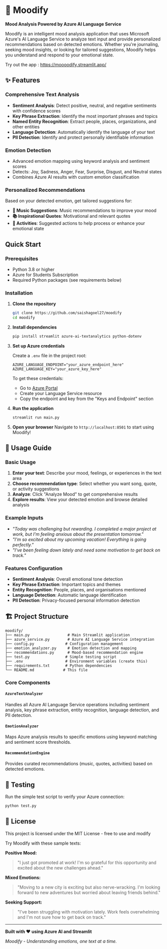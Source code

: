 # 🧠 Moodify

**Mood Analysis Powered by Azure AI Language Service**

Moodify is an intelligent mood analysis application that uses Microsoft Azure's AI Language Service to analyze text input and provide personalized recommendations based on detected emotions. Whether you're journaling, seeking mood insights, or looking for tailored suggestions, Moodify helps you understand and respond to your emotional state.

Try out the app : https://moooodify.streamlit.app/


## ✨ Features

### **Comprehensive Text Analysis**
- **Sentiment Analysis**: Detect positive, neutral, and negative sentiments with confidence scores
- **Key Phrase Extraction**: Identify the most important phrases and topics
- **Named Entity Recognition**: Extract people, places, organizations, and other entities
- **Language Detection**: Automatically identify the language of your text
- **PII Detection**: Identify and protect personally identifiable information

### **Emotion Detection**
- Advanced emotion mapping using keyword analysis and sentiment scores
- Detects: Joy, Sadness, Anger, Fear, Surprise, Disgust, and Neutral states
- Combines Azure AI results with custom emotion classification

### **Personalized Recommendations**
Based on your detected emotion, get tailored suggestions for:
- **🎵 Music Suggestions**: Music recommendations to improve your mood
- **📚 Inspirational Quotes**: Motivational and relevant quotes
- **🏃 Activities**: Suggested actions to help process or enhance your emotional state



## Quick Start

### Prerequisites
- Python 3.8 or higher
- Azure for Students Subscription
- Required Python packages (see requirements below)

### Installation

1. **Clone the repository**
   ```bash
   git clone https://github.com/saishagoel27/moodify
   cd moodify
   ```

2. **Install dependencies**
   ```bash
   pip install streamlit azure-ai-textanalytics python-dotenv
   ```

3. **Set up Azure credentials**
   
   Create a `.env` file in the project root:
   ```env
   AZURE_LANGUAGE_ENDPOINT="your_azure_endpoint_here"
   AZURE_LANGUAGE_KEY="your_azure_key_here"
   ```

   To get these credentials:
   - Go to [Azure Portal](https://portal.azure.com)
   - Create your Language Service resource
   - Copy the endpoint and key from the "Keys and Endpoint" section

4. **Run the application**
   ```bash
   streamlit run main.py
   ```

5. **Open your browser**
   Navigate to `http://localhost:8501` to start using Moodify!

## 📖 Usage Guide

### Basic Usage
1. **Enter your text**: Describe your mood, feelings, or experiences in the text area
2. **Choose recommendation type**: Select whether you want song, quote, or activity suggestions
3. **Analyze**: Click "Analyze Mood" to get comprehensive results
4. **Explore results**: View your detected emotion and browse detailed analysis

### Example Inputs
- *"Today was challenging but rewarding. I completed a major project at work, but I'm feeling anxious about the presentation tomorrow."*
- *"I'm so excited about my upcoming vacation! Everything is going perfectly."*
- *"I've been feeling down lately and need some motivation to get back on track."*

### Features Configuration
- **Sentiment Analysis**: Overall emotional tone detection
- **Key Phrase Extraction**: Important topics and themes
- **Entity Recognition**: People, places, and organisations mentioned
- **Language Detection**: Automatic language identification
- **PII Detection**: Privacy-focused personal information detection

## 🏗️ Project Structure

```
moodify/
├── main.py                 # Main Streamlit application
├── azure_service.py        # Azure AI Language Service integration
├── config.py              # Configuration management
├── emotion_analyzer.py     # Emotion detection and mapping
├── recommendations.py      # Mood-based recommendation engine
├── test.py                # Simple testing script
├── .env                   # Environment variables (create this)
├── requirements.txt       # Python dependencies
└── README.md             # This file
```

### Core Components

#### `AzureTextAnalyzer`
Handles all Azure AI Language Service operations including sentiment analysis, key phrase extraction, entity recognition, language detection, and PII detection.

#### `EmotionAnalyzer`
Maps Azure analysis results to specific emotions using keyword matching and sentiment score thresholds.

#### `RecommendationEngine`
Provides curated recommendations (music, quotes, activities) based on detected emotions.


## 🧪 Testing

Run the simple test script to verify your Azure connection:
```bash
python test.py
```


## 📄 License

This project is licensed under the MIT License - free to use and modify


Try Moodify with these sample texts:

**Positive Mood:**
> "I just got promoted at work! I'm so grateful for this opportunity and excited about the new challenges ahead."

**Mixed Emotions:**
> "Moving to a new city is exciting but also nerve-wracking. I'm looking forward to new adventures but worried about leaving friends behind."

**Seeking Support:**
> "I've been struggling with motivation lately. Work feels overwhelming and I'm not sure how to get back on track."

---

**Built with ❤️ using Azure AI and Streamlit**

*Moodify - Understanding emotions, one text at a time.*
